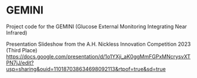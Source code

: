 # GEMINI
Project code for the GEMINI (Glucose External Monitoring Integrating Near Infrared)

Presentation Slideshow from the A.H. Nickless Innovation Competition 2023 (Third Place)
https://docs.google.com/presentation/d/1o1YXji_aK0ggMmFGPxMNcrysvXTPN7jJ/edit?usp=sharing&ouid=110187038634698092113&rtpof=true&sd=true
